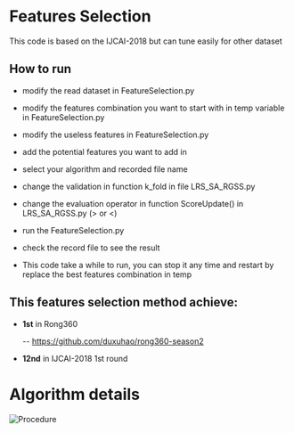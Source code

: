# Features Selection
This code is based on the IJCAI-2018 but can tune easily for other dataset

## How to run
- modify the read dataset in FeatureSelection.py

- modify the features combination you want to start with in temp variable in FeatureSelection.py

- modify the useless features in FeatureSelection.py

- add the potential features you want to add in

- select your algorithm and recorded file name

- change the validation in function k_fold in file LRS_SA_RGSS.py

- change the evaluation operator in function ScoreUpdate() in LRS_SA_RGSS.py (> or <)

- run the FeatureSelection.py

- check the record file to see the result

- This code take a while to run, you can stop it any time and restart by replace the best features combination in temp

## This features selection method achieve:

- **1st** in Rong360

   -- https://github.com/duxuhao/rong360-season2

- **12nd** in IJCAI-2018 1st round

# Algorithm details

![Procedure](https://github.com/duxuhao/Feature-Selection/blob/master/Procedure.png)
